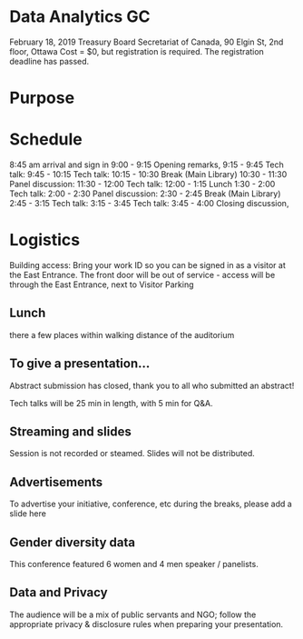 # Data Analytics GC
February 18, 2019
Treasury Board Secretariat of Canada, 90 Elgin St, 2nd floor, Ottawa
Cost = $0, but registration is required. The registration deadline has passed.

# Purpose


# Schedule
8:45 am arrival and sign in
9:00 - 9:15 Opening remarks,
9:15 - 9:45 Tech talk: 
9:45 - 10:15 Tech talk:
10:15 - 10:30 Break (Main Library)
10:30 - 11:30 Panel discussion: 
11:30 - 12:00 Tech talk: 
12:00 - 1:15 Lunch
1:30 - 2:00 Tech talk: 
2:00 - 2:30 Panel discussion: 
2:30 - 2:45 Break (Main Library)
2:45 - 3:15 Tech talk:
3:15 - 3:45 Tech talk: 
3:45 - 4:00 Closing discussion, 
# Logistics

Building access: Bring your work ID so you can be signed in as a visitor at the East Entrance. The front door will be out of service - access will be through the East Entrance, next to Visitor Parking

## Lunch

there a few places within walking distance of the auditorium

## To give a presentation...
Abstract submission has closed, thank you to all who submitted an abstract!

Tech talks will be 25 min in length, with 5 min for Q&A.

## Streaming and slides
Session is not recorded or steamed. Slides will not be distributed.
## Advertisements
To advertise your initiative, conference, etc during the breaks, please add a slide here
## Gender diversity data
This conference featured 6 women and 4 men speaker / panelists.
## Data and Privacy
The audience will be a mix of public servants and NGO; follow the appropriate privacy & disclosure rules when preparing your presentation.
